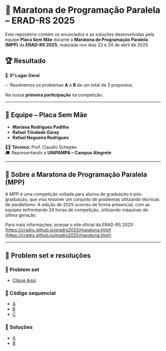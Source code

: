 # 🧠 Maratona de Programação Paralela – ERAD-RS 2025

Este repositório contém os enunciados e as soluções desenvolvidas pela equipe **Placa Sem Mãe** durante a **Maratona de Programação Paralela (MPP)** da **ERAD-RS 2025**, realizada nos dias 23 e 24 de abril de 2025.

## 🏆 Resultado

🥉 **3º Lugar Geral**

✅ Resolvemos os problemas **A** e **B** de um total de 3 propostos.

Na nossa **primeira participação** na competição.

---

## 👥 Equipe – Placa Sem Mãe

- **Mariana Rodrigues Padilha**
- **Rafael Trindade Garay**
- **Rafael Nogueira Rodrigues**

👨‍🏫 **Técnico:** Prof. Claudio Schepke  
🎓 Representando a **UNIPAMPA – Campus Alegrete**

---

## 🧩 Sobre a Maratona de Programação Paralela (MPP)

A MPP é uma competição voltada para alunos de graduação e pós-graduação, que visa resolver um conjunto de problemas utilizando técnicas de paralelismo. A edição de 2025 ocorreu de forma presencial, com as equipes enfrentando 24 horas de competição, utilizando máquinas de última geração.

Para mais informações, acesse o site oficial da ERAD-RS 2025: [https://cradrs.github.io/eradrs2025/maratona.html](https://cradrs.github.io/eradrs2025/maratona.html)

---

## 📁 Problem set e resoluções

### 🧩 Problem set
- [Clique Aqui](https://github.com/MariPadilha/MPP-ERAD2025/blob/problemSet/Caderno_de_Problemas_ERAD_2025.pdf)

### 🧩 Código sequencial
- [A](https://github.com/MariPadilha/MPP-ERAD2025/tree/problemSet/A)
- [B](https://github.com/MariPadilha/MPP-ERAD2025/tree/problemSet/B)
- [C](https://github.com/MariPadilha/MPP-ERAD2025/tree/problemSet/C)

### 🧠 Soluções
- [A](https://github.com/MariPadilha/MPP-ERAD2025/tree/solucoes/A)
- [B](https://github.com/MariPadilha/MPP-ERAD2025/tree/solucoes/B)
